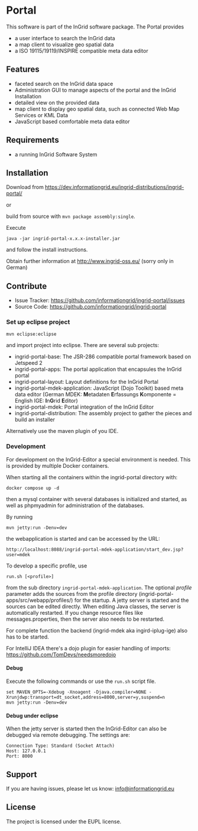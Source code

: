 Portal
====================

This software is part of the InGrid software package. The Portal provides

- a user interface to search the InGrid data
- a map client to visualize geo spatial data
- a ISO 19115/19119/INSPIRE compatible meta data editor



Features
--------

- faceted search on the InGrid data space
- Administration GUI to manage aspects of the portal and the InGrid Installation
- detailed view on the provided data
- map client to display geo spatial data, such as connected Web Map Services or KML Data
- JavaScript based comfortable meta data editor

Requirements
-------------

- a running InGrid Software System

Installation
------------

Download from https://dev.informationgrid.eu/ingrid-distributions/ingrid-portal/
 
or

build from source with `mvn package assembly:single`.

Execute

```
java -jar ingrid-portal-x.x.x-installer.jar
```

and follow the install instructions.

Obtain further information at http://www.ingrid-oss.eu/ (sorry only in German)


Contribute
----------

- Issue Tracker: https://github.com/informationgrid/ingrid-portal/issues
- Source Code: https://github.com/informationgrid/ingrid-portal
 
### Set up eclipse project

```
mvn eclipse:eclipse
```

and import project into eclipse. There are several sub projects:

- ingrid-portal-base: The JSR-286 compatible portal framework based on Jetspeed 2
- ingrid-portal-apps: The portal application that encapsules the InGrid portal
- ingrid-portal-layout: Layout definitions for the InGrid Portal
- ingrid-portal-mdek-application: JavaScript (Dojo Toolkit) based meta data editor (German MDEK: **M**etadaten **E**rfassungs **K**omponente = English IGE: **I**n**G**rid **E**ditor)
- ingrid-portal-mdek: Portal integration of the InGrid Editor
- ingrid-portal-distribution: The assembly project to gather the pieces and build an installer

Alternatively use the maven plugin of you IDE.

### Development

For development on the InGrid-Editor a special environment is needed. 
This is provided by multiple Docker containers.

When starting all the containers within the ingrid-portal directory with:

`docker compose up -d`

then a mysql container with several databases is initialized and started, 
as well as phpmyadmin for administration of the databases.

By running

`mvn jetty:run -Denv=dev`

the webapplication is started and can be accessed by the URL:

`http://localhost:8088/ingrid-portal-mdek-application/start_dev.jsp?user=mdek`

To develop a specific profile, use

```
run.sh [<profile>]
```

from the sub directory `ingrid-portal-mdek-application`. The optional _profile_ parameter adds the sources from the profile directory (ingrid-portal-apps/src/webapp/profiles/<profile>) for the startup. A jetty server is started and the sources can be edited directly. When editing Java classes, the server is automatically restarted. If you change resource files like messages.properties, then the server also needs to be restarted.


For complete function the backend (ingrid-mdek aka ingird-iplug-ige) also has to be started.

For IntelliJ IDEA there's a dojo plugin for easier handling of imports:
https://github.com/TomDevs/needsmoredojo


#### Debug

Execute the following commands or use the `run.sh` script file.

```
set MAVEN_OPTS=-Xdebug -Xnoagent -Djava.compiler=NONE -Xrunjdwp:transport=dt_socket,address=8000,server=y,suspend=n
mvn jetty:run -Denv=dev
```


#### Debug under eclipse

When the jetty server is started then the InGrid-Editor can also be debugged via remote debugging. The settings are:
```
Connection Type: Standard (Socket Attach)
Host: 127.0.0.1
Port: 8000
```

Support
-------

If you are having issues, please let us know: info@informationgrid.eu

License
-------

The project is licensed under the EUPL license.
